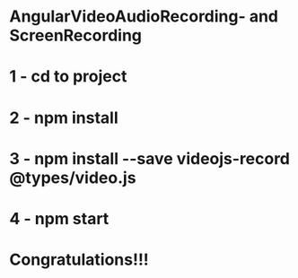 # AngularVideoAudioRecording- and ScreenRecording

# 1 - cd to project 

# 2 - npm install

# 3 - npm install --save videojs-record @types/video.js

# 4 - npm start

# Congratulations!!!

